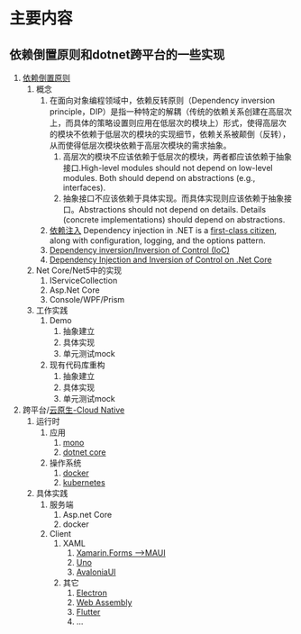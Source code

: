 # 主要内容

## 依赖倒置原则和dotnet跨平台的一些实现

1. [依赖倒置原则](https://en.wikipedia.org/wiki/Dependency_inversion_principle)
   1. 概念
      1. 在面向对象编程领域中，依赖反转原则（Dependency inversion principle，DIP）是指一种特定的解耦（传统的依赖关系创建在高层次上，而具体的策略设置则应用在低层次的模块上）形式，使得高层次的模块不依赖于低层次的模块的实现细节，依赖关系被颠倒（反转），从而使得低层次模块依赖于高层次模块的需求抽象。
         1. 高层次的模块不应该依赖于低层次的模块，两者都应该依赖于抽象接口.High-level modules should not depend on low-level modules. Both should depend on abstractions (e.g., interfaces).
         2. 抽象接口不应该依赖于具体实现。而具体实现则应该依赖于抽象接口。Abstractions should not depend on details. Details (concrete implementations) should depend on abstractions.
      2. [依赖注入](https://docs.microsoft.com/zh-cn/dotnet/core/extensions/dependency-injection)
            Dependency injection in .NET is a [first-class citizen](https://en.wikipedia.org/wiki/First-class_citizen), along with configuration, logging, and the options pattern.
      3. [Dependency inversion/Inversion of Control (IoC)](https://docs.microsoft.com/zh-cn/dotnet/architecture/modern-web-apps-azure/architectural-principles#dependency-inversion)
      4. [Dependency Injection and Inversion of Control on .Net Core](https://alexalvess.medium.com/dependency-injection-and-inversion-of-control-on-net-core-3136fe98b72)
   2. Net Core/Net5中的实现
      1. IServiceCollection
      2. Asp.Net Core
      3. Console/WPF/Prism
   3. 工作实践
      1. Demo
         1. 抽象建立
         2. 具体实现
         3. 单元测试mock
      2. 现有代码库重构
         1. 抽象建立
         2. 具体实现
         3. 单元测试mock
2. 跨平台/[云原生-Cloud Native](https://docs.microsoft.com/en-us/dotnet/architecture/cloud-native/definition)
   1. 运行时
      1. 应用
         1. [mono](https://github.com/mono/mono)
         2. [dotnet core](https://github.com/dotnet/runtime)
      2. 操作系统
         1. [docker](https://github.com/dotnet/runtime)
         2. [kubernetes](https://kubernetes.io/)
   2. 具体实践
      1. 服务端
         1. Asp.net Core
         2. docker
      2. Client
         1. XAML
            1. [Xamarin.Forms -->MAUI](https://github.com/dotnet/maui)
            2. [Uno](https://github.com/unoplatform/uno)
            3. [AvaloniaUI](https://github.com/AvaloniaUI/Avalonia)
         2. 其它
            1. [Electron](https://itnext.io/create-desktop-with-electron-react-and-c-86f9765809b7)
            2. [Web Assembly](https://medium.com/young-coder/blazor-desktop-the-electron-for-net-ecdcf5c30027)
            3. [Flutter](https://flutter.cn/desktop)
            4. ...
